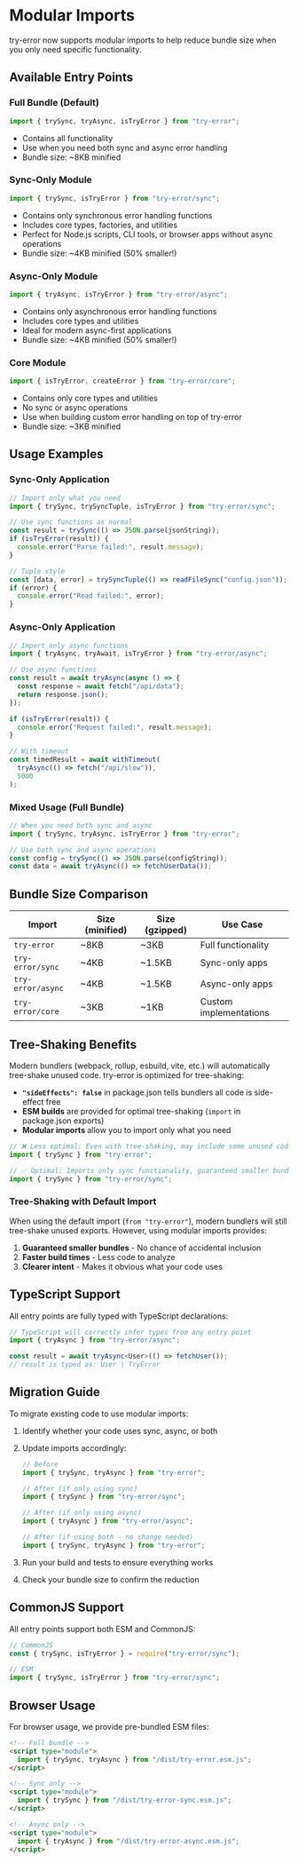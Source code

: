 # Modular Imports

try-error now supports modular imports to help reduce bundle size when you only need specific functionality.

## Available Entry Points

### Full Bundle (Default)

```typescript
import { trySync, tryAsync, isTryError } from "try-error";
```

- Contains all functionality
- Use when you need both sync and async error handling
- Bundle size: ~8KB minified

### Sync-Only Module

```typescript
import { trySync, isTryError } from "try-error/sync";
```

- Contains only synchronous error handling functions
- Includes core types, factories, and utilities
- Perfect for Node.js scripts, CLI tools, or browser apps without async operations
- Bundle size: ~4KB minified (50% smaller!)

### Async-Only Module

```typescript
import { tryAsync, isTryError } from "try-error/async";
```

- Contains only asynchronous error handling functions
- Includes core types and utilities
- Ideal for modern async-first applications
- Bundle size: ~4KB minified (50% smaller!)

### Core Module

```typescript
import { isTryError, createError } from "try-error/core";
```

- Contains only core types and utilities
- No sync or async operations
- Use when building custom error handling on top of try-error
- Bundle size: ~3KB minified

## Usage Examples

### Sync-Only Application

```typescript
// Import only what you need
import { trySync, trySyncTuple, isTryError } from "try-error/sync";

// Use sync functions as normal
const result = trySync(() => JSON.parse(jsonString));
if (isTryError(result)) {
  console.error("Parse failed:", result.message);
}

// Tuple style
const [data, error] = trySyncTuple(() => readFileSync("config.json"));
if (error) {
  console.error("Read failed:", error);
}
```

### Async-Only Application

```typescript
// Import only async functions
import { tryAsync, tryAwait, isTryError } from "try-error/async";

// Use async functions
const result = await tryAsync(async () => {
  const response = await fetch("/api/data");
  return response.json();
});

if (isTryError(result)) {
  console.error("Request failed:", result.message);
}

// With timeout
const timedResult = await withTimeout(
  tryAsync(() => fetch("/api/slow")),
  5000
);
```

### Mixed Usage (Full Bundle)

```typescript
// When you need both sync and async
import { trySync, tryAsync, isTryError } from "try-error";

// Use both sync and async operations
const config = trySync(() => JSON.parse(configString));
const data = await tryAsync(() => fetchUserData());
```

## Bundle Size Comparison

| Import            | Size (minified) | Size (gzipped) | Use Case               |
| ----------------- | --------------- | -------------- | ---------------------- |
| `try-error`       | ~8KB            | ~3KB           | Full functionality     |
| `try-error/sync`  | ~4KB            | ~1.5KB         | Sync-only apps         |
| `try-error/async` | ~4KB            | ~1.5KB         | Async-only apps        |
| `try-error/core`  | ~3KB            | ~1KB           | Custom implementations |

## Tree-Shaking Benefits

Modern bundlers (webpack, rollup, esbuild, vite, etc.) will automatically tree-shake unused code. try-error is optimized for tree-shaking:

- **`"sideEffects": false`** in package.json tells bundlers all code is side-effect free
- **ESM builds** are provided for optimal tree-shaking (`import` in package.json exports)
- **Modular imports** allow you to import only what you need

```typescript
// ❌ Less optimal: Even with tree-shaking, may include some unused code
import { trySync } from "try-error";

// ✅ Optimal: Imports only sync functionality, guaranteed smaller bundle
import { trySync } from "try-error/sync";
```

### Tree-Shaking with Default Import

When using the default import (`from "try-error"`), modern bundlers will still tree-shake unused exports. However, using modular imports provides:

1. **Guaranteed smaller bundles** - No chance of accidental inclusion
2. **Faster build times** - Less code to analyze
3. **Clearer intent** - Makes it obvious what your code uses

## TypeScript Support

All entry points are fully typed with TypeScript declarations:

```typescript
// TypeScript will correctly infer types from any entry point
import { tryAsync } from "try-error/async";

const result = await tryAsync<User>(() => fetchUser());
// result is typed as: User | TryError
```

## Migration Guide

To migrate existing code to use modular imports:

1. Identify whether your code uses sync, async, or both
2. Update imports accordingly:

   ```typescript
   // Before
   import { trySync, tryAsync } from "try-error";

   // After (if only using sync)
   import { trySync } from "try-error/sync";

   // After (if only using async)
   import { tryAsync } from "try-error/async";

   // After (if using both - no change needed)
   import { trySync, tryAsync } from "try-error";
   ```

3. Run your build and tests to ensure everything works
4. Check your bundle size to confirm the reduction

## CommonJS Support

All entry points support both ESM and CommonJS:

```javascript
// CommonJS
const { trySync, isTryError } = require("try-error/sync");

// ESM
import { trySync, isTryError } from "try-error/sync";
```

## Browser Usage

For browser usage, we provide pre-bundled ESM files:

```html
<!-- Full bundle -->
<script type="module">
  import { trySync, tryAsync } from "/dist/try-error.esm.js";
</script>

<!-- Sync only -->
<script type="module">
  import { trySync } from "/dist/try-error-sync.esm.js";
</script>

<!-- Async only -->
<script type="module">
  import { tryAsync } from "/dist/try-error-async.esm.js";
</script>
```
